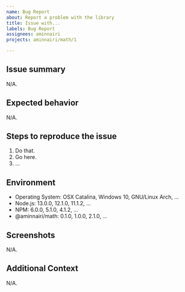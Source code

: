 ```yaml
---
name: Bug Report
about: Report a problem with the library
title: Issue with...
labels: Bug Report
assignees: aminnairi
projects: aminnairi/math/1

---
```


## Issue summary

N/A.

## Expected behavior

N/A.

## Steps to reproduce the issue

1. Do that.
2. Go here.
3. ...

## Environment
- Operating System: OSX Catalina, Windows 10, GNU/Linux Arch, ...
- Node.js: 13.0.0, 12.1.0, 11.1.2, ...
- NPM: 6.0.0, 5.1.0, 4.1.2, ...
- @aminnairi/math: 0.1.0, 1.0.0, 2.1.0, ...

## Screenshots

N/A.

## Additional Context

N/A.
